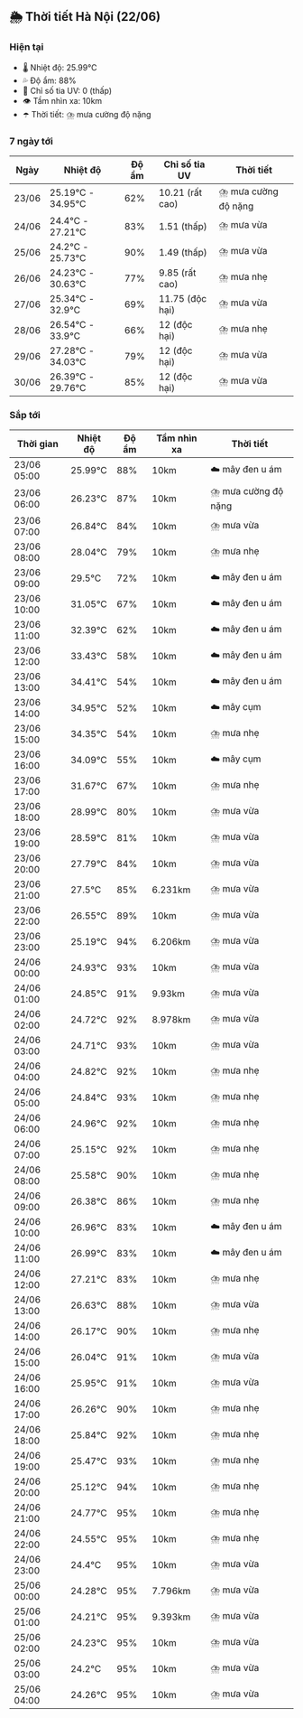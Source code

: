 ## 🌦️ Thời tiết Hà Nội (22/06)

### Hiện tại

- 🌡️ Nhiệt độ: 25.99℃
- 💦 Độ ẩm: 88%
- 🌟 Chỉ số tia UV: 0 (thấp)
- 👁️ Tầm nhìn xa: 10km
- ☂️ Thời tiết: ⛈️ mưa cường độ nặng

### 7 ngày tới

| Ngày | Nhiệt độ | Độ ẩm | Chỉ số tia UV | Thời tiết |
| --- | --- | --- | --- | --- |
| 23/06 | 25.19℃ - 34.95℃ | 62% | 10.21 (rất cao) | ⛈️ mưa cường độ nặng |
| 24/06 | 24.4℃ - 27.21℃ | 83% | 1.51 (thấp) | ⛈️ mưa vừa |
| 25/06 | 24.2℃ - 25.73℃ | 90% | 1.49 (thấp) | ⛈️ mưa vừa |
| 26/06 | 24.23℃ - 30.63℃ | 77% | 9.85 (rất cao) | ⛈️ mưa nhẹ |
| 27/06 | 25.34℃ - 32.9℃ | 69% | 11.75 (độc hại) | ⛈️ mưa vừa |
| 28/06 | 26.54℃ - 33.9℃ | 66% | 12 (độc hại) | ⛈️ mưa nhẹ |
| 29/06 | 27.28℃ - 34.03℃ | 79% | 12 (độc hại) | ⛈️ mưa vừa |
| 30/06 | 26.39℃ - 29.76℃ | 85% | 12 (độc hại) | ⛈️ mưa vừa |

### Sắp tới

| Thời gian | Nhiệt độ | Độ ẩm | Tầm nhìn xa | Thời tiết |
| --- | --- | --- | --- | --- |
| 23/06 05:00 | 25.99℃ | 88% | 10km | ☁️ mây đen u ám |
| 23/06 06:00 | 26.23℃ | 87% | 10km | ⛈️ mưa cường độ nặng |
| 23/06 07:00 | 26.84℃ | 84% | 10km | ⛈️ mưa vừa |
| 23/06 08:00 | 28.04℃ | 79% | 10km | ⛈️ mưa nhẹ |
| 23/06 09:00 | 29.5℃ | 72% | 10km | ☁️ mây đen u ám |
| 23/06 10:00 | 31.05℃ | 67% | 10km | ☁️ mây đen u ám |
| 23/06 11:00 | 32.39℃ | 62% | 10km | ☁️ mây đen u ám |
| 23/06 12:00 | 33.43℃ | 58% | 10km | ☁️ mây đen u ám |
| 23/06 13:00 | 34.41℃ | 54% | 10km | ☁️ mây đen u ám |
| 23/06 14:00 | 34.95℃ | 52% | 10km | ☁️ mây cụm |
| 23/06 15:00 | 34.35℃ | 54% | 10km | ⛈️ mưa nhẹ |
| 23/06 16:00 | 34.09℃ | 55% | 10km | ☁️ mây cụm |
| 23/06 17:00 | 31.67℃ | 67% | 10km | ⛈️ mưa nhẹ |
| 23/06 18:00 | 28.99℃ | 80% | 10km | ⛈️ mưa vừa |
| 23/06 19:00 | 28.59℃ | 81% | 10km | ⛈️ mưa vừa |
| 23/06 20:00 | 27.79℃ | 84% | 10km | ⛈️ mưa vừa |
| 23/06 21:00 | 27.5℃ | 85% | 6.231km | ⛈️ mưa vừa |
| 23/06 22:00 | 26.55℃ | 89% | 10km | ⛈️ mưa vừa |
| 23/06 23:00 | 25.19℃ | 94% | 6.206km | ⛈️ mưa vừa |
| 24/06 00:00 | 24.93℃ | 93% | 10km | ⛈️ mưa vừa |
| 24/06 01:00 | 24.85℃ | 91% | 9.93km | ⛈️ mưa vừa |
| 24/06 02:00 | 24.72℃ | 92% | 8.978km | ⛈️ mưa vừa |
| 24/06 03:00 | 24.71℃ | 93% | 10km | ⛈️ mưa vừa |
| 24/06 04:00 | 24.82℃ | 92% | 10km | ⛈️ mưa nhẹ |
| 24/06 05:00 | 24.84℃ | 93% | 10km | ⛈️ mưa nhẹ |
| 24/06 06:00 | 24.96℃ | 92% | 10km | ⛈️ mưa nhẹ |
| 24/06 07:00 | 25.15℃ | 92% | 10km | ⛈️ mưa nhẹ |
| 24/06 08:00 | 25.58℃ | 90% | 10km | ⛈️ mưa nhẹ |
| 24/06 09:00 | 26.38℃ | 86% | 10km | ⛈️ mưa nhẹ |
| 24/06 10:00 | 26.96℃ | 83% | 10km | ☁️ mây đen u ám |
| 24/06 11:00 | 26.99℃ | 83% | 10km | ☁️ mây đen u ám |
| 24/06 12:00 | 27.21℃ | 83% | 10km | ⛈️ mưa nhẹ |
| 24/06 13:00 | 26.63℃ | 88% | 10km | ⛈️ mưa vừa |
| 24/06 14:00 | 26.17℃ | 90% | 10km | ⛈️ mưa nhẹ |
| 24/06 15:00 | 26.04℃ | 91% | 10km | ⛈️ mưa vừa |
| 24/06 16:00 | 25.95℃ | 91% | 10km | ⛈️ mưa vừa |
| 24/06 17:00 | 26.26℃ | 90% | 10km | ⛈️ mưa nhẹ |
| 24/06 18:00 | 25.84℃ | 92% | 10km | ⛈️ mưa nhẹ |
| 24/06 19:00 | 25.47℃ | 93% | 10km | ⛈️ mưa nhẹ |
| 24/06 20:00 | 25.12℃ | 94% | 10km | ⛈️ mưa nhẹ |
| 24/06 21:00 | 24.77℃ | 95% | 10km | ⛈️ mưa nhẹ |
| 24/06 22:00 | 24.55℃ | 95% | 10km | ⛈️ mưa nhẹ |
| 24/06 23:00 | 24.4℃ | 95% | 10km | ⛈️ mưa vừa |
| 25/06 00:00 | 24.28℃ | 95% | 7.796km | ⛈️ mưa vừa |
| 25/06 01:00 | 24.21℃ | 95% | 9.393km | ⛈️ mưa vừa |
| 25/06 02:00 | 24.23℃ | 95% | 10km | ⛈️ mưa vừa |
| 25/06 03:00 | 24.2℃ | 95% | 10km | ⛈️ mưa vừa |
| 25/06 04:00 | 24.26℃ | 95% | 10km | ⛈️ mưa vừa |
